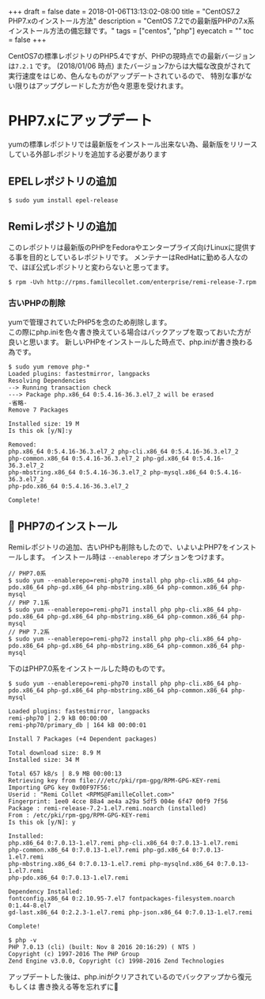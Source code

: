 +++
draft = false
date = 2018-01-06T13:13:02-08:00
title = "CentOS7.2 PHP7.xのインストール方法"
description = "CentOS 7.2での最新版PHPの7.x系インストール方法の備忘録です。"
tags = ["centos", "php"]
eyecatch = ""
toc = false
+++

CentOS7の標準レポジトリのPHP5.4ですが、PHPの現時点での最新バージョンは`7.2.1` です。
(2018/01/06 時点)
またバージョン7からは大幅な改良がされて実行速度をはじめ、色んなものがアップデートされているので、
特別な事がない限りはアップグレードした方が色々恩恵を受けれます。

# PHP7.xにアップデート
yumの標準レポジトリでは最新版をインストール出来ない為、最新版をリリースしている外部レポジトリを追加する必要があります

## EPELレポジトリの追加

```
$ sudo yum install epel-release
```

## Remiレポジトリの追加
このレポジトリは最新版のPHPをFedoraやエンタープライズ向けLinuxに提供する事を目的としているレポジトリです。
メンテナーはRedHatに勤める人なので、ほぼ公式レポジトリと変わらないと思ってます。

```
$ rpm -Uvh http://rpms.famillecollet.com/enterprise/remi-release-7.rpm
```

### 古いPHPの削除
yumで管理されていたPHP5を念のため削除します。\
この際にphp.iniを色々書き換えている場合はバックアップを取っておいた方が良いと思います。
新しいPHPをインストールした時点で、php.iniが書き換わる為です。

```
$ sudo yum remove php-*
Loaded plugins: fastestmirror, langpacks
Resolving Dependencies
--> Running transaction check
---> Package php.x86_64 0:5.4.16-36.3.el7_2 will be erased
-省略-
Remove 7 Packages

Installed size: 19 M
Is this ok [y/N]:y

Removed:
php.x86_64 0:5.4.16-36.3.el7_2 php-cli.x86_64 0:5.4.16-36.3.el7_2
php-common.x86_64 0:5.4.16-36.3.el7_2 php-gd.x86_64 0:5.4.16-36.3.el7_2
php-mbstring.x86_64 0:5.4.16-36.3.el7_2 php-mysql.x86_64 0:5.4.16-36.3.el7_2
php-pdo.x86_64 0:5.4.16-36.3.el7_2

Complete!
```

## 🚀 PHP7のインストール
Remiレポジトリの追加、古いPHPも削除もしたので、いよいよPHP7をインストールします。
インストール時は `--enablerepo` オプションをつけます。

```
// PHP7.0系
$ sudo yum --enablerepo=remi-php70 install php php-cli.x86_64 php-pdo.x86_64 php-gd.x86_64 php-mbstring.x86_64 php-common.x86_64 php-mysql
// PHP 7.1系
$ sudo yum --enablerepo=remi-php71 install php php-cli.x86_64 php-pdo.x86_64 php-gd.x86_64 php-mbstring.x86_64 php-common.x86_64 php-mysql
// PHP 7.2系
$ sudo yum --enablerepo=remi-php72 install php php-cli.x86_64 php-pdo.x86_64 php-gd.x86_64 php-mbstring.x86_64 php-common.x86_64 php-mysql
```

下のはPHP7.0系をインストールした時のものです。

```
$ sudo yum --enablerepo=remi-php70 install php php-cli.x86_64 php-pdo.x86_64 php-gd.x86_64 php-mbstring.x86_64 php-common.x86_64 php-mysql

Loaded plugins: fastestmirror, langpacks
remi-php70 | 2.9 kB 00:00:00
remi-php70/primary_db | 164 kB 00:00:01

Install 7 Packages (+4 Dependent packages)

Total download size: 8.9 M
Installed size: 34 M

Total 657 kB/s | 8.9 MB 00:00:13
Retrieving key from file:///etc/pki/rpm-gpg/RPM-GPG-KEY-remi
Importing GPG key 0x00F97F56:
Userid : "Remi Collet <RPMS@FamilleCollet.com>"
Fingerprint: 1ee0 4cce 88a4 ae4a a29a 5df5 004e 6f47 00f9 7f56
Package : remi-release-7.2-1.el7.remi.noarch (installed)
From : /etc/pki/rpm-gpg/RPM-GPG-KEY-remi
Is this ok [y/N]: y

Installed:
php.x86_64 0:7.0.13-1.el7.remi php-cli.x86_64 0:7.0.13-1.el7.remi
php-common.x86_64 0:7.0.13-1.el7.remi php-gd.x86_64 0:7.0.13-1.el7.remi
php-mbstring.x86_64 0:7.0.13-1.el7.remi php-mysqlnd.x86_64 0:7.0.13-1.el7.remi
php-pdo.x86_64 0:7.0.13-1.el7.remi

Dependency Installed:
fontconfig.x86_64 0:2.10.95-7.el7 fontpackages-filesystem.noarch 0:1.44-8.el7
gd-last.x86_64 0:2.2.3-1.el7.remi php-json.x86_64 0:7.0.13-1.el7.remi

Complete!

$ php -v
PHP 7.0.13 (cli) (built: Nov 8 2016 20:16:29) ( NTS )
Copyright (c) 1997-2016 The PHP Group
Zend Engine v3.0.0, Copyright (c) 1998-2016 Zend Technologies
```

アップデートした後は、php.iniがクリアされているのでバックアップから復元もしくは
書き換える等を忘れずに🙏
